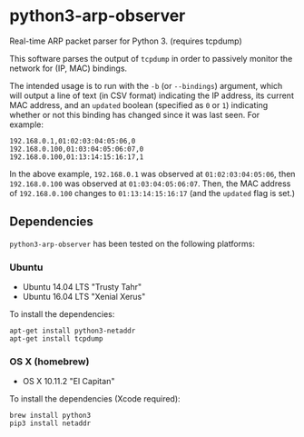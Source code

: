 python3-arp-observer
====================
Real-time ARP packet parser for Python 3. (requires tcpdump)

This software parses the output of `tcpdump` in order to passively monitor the network for (IP, MAC) bindings.

The intended usage is to run with the `-b` (or `--bindings`) argument, which will output a line of text (in CSV format)
indicating the IP address, its current MAC address, and an `updated` boolean (specified as `0` or `1`) indicating whether
or not this binding has changed since it was last seen. For example:

    192.168.0.1,01:02:03:04:05:06,0
    192.168.0.100,01:03:04:05:06:07,0
    192.168.0.100,01:13:14:15:16:17,1

In the above example, `192.168.0.1` was observed at `01:02:03:04:05:06`, then `192.168.0.100` was observed at
`01:03:04:05:06:07`. Then, the MAC address of `192.168.0.100` changes to `01:13:14:15:16:17` (and the `updated`
flag is set.)

Dependencies
------------

`python3-arp-observer` has been tested on the following platforms:

### Ubuntu

* Ubuntu 14.04 LTS "Trusty Tahr"
* Ubuntu 16.04 LTS "Xenial Xerus"

To install the dependencies:

    apt-get install python3-netaddr
    apt-get install tcpdump

### OS X (homebrew)

* OS X 10.11.2 "El Capitan"

To install the dependencies (Xcode required):


    brew install python3
    pip3 install netaddr
